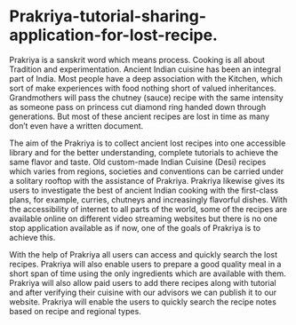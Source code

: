 # Prakriya-tutorial-sharing-application-for-lost-recipe.

Prakriya is a sanskrit word which means process. Cooking is all about Tradition and experimentation. Ancient Indian cuisine has been an integral part of India. Most people have a deep association with the Kitchen, which sort of make experiences with food nothing short of valued inheritances. Grandmothers will pass the chutney (sauce) recipe with the same intensity as someone pass on princess cut diamond ring handed down through generations. But most of these ancient recipes are lost in time as many don’t even have a written document.

The aim of the Prakriya is to collect ancient lost recipes into one accessible library and for the better understanding, complete tutorials to achieve the same flavor and taste. Old custom-made Indian Cuisine (Desi) recipes which varies from regions, societies and conventions can be carried under a solitary rooftop with the assistance of Prakriya. Prakriya likewise gives its users to investigate the best of ancient Indian cooking with the first-class plans, for example, curries, chutneys and increasingly flavorful dishes. With the accessibility of internet to all parts of the world, some of the recipes are available online on different video streaming websites but there is no one stop application available as if now, one of the goals of Prakriya is to achieve this.

With the help of Prakriya all users can access and quickly search the lost recipes. Prakriya will also enable users to prepare a good quality meal in a short span of time using the only ingredients which are available with them. Prakriya will also allow paid users to add there recipes along with tutorial and after verifying their cuisine with our advisors we can publish it to our website. Prakriya will enable the users to quickly search the recipe notes based on recipe and regional types.
